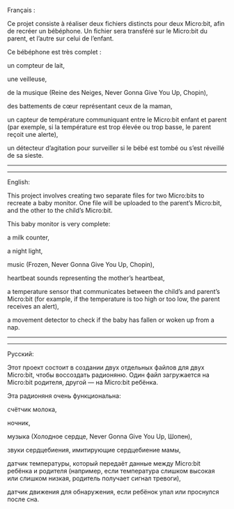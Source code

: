 Français :

Ce projet consiste à réaliser deux fichiers distincts pour deux Micro:bit, afin de recréer un bébéphone.
Un fichier sera transféré sur le Micro:bit du parent, et l’autre sur celui de l’enfant.

Ce bébéphone est très complet :

un compteur de lait,

une veilleuse,

de la musique (Reine des Neiges, Never Gonna Give You Up, Chopin),

des battements de cœur représentant ceux de la maman,

un capteur de température communiquant entre le Micro:bit enfant et parent (par exemple, si la température est trop élevée ou trop basse, le parent reçoit une alerte),

un détecteur d’agitation pour surveiller si le bébé est tombé ou s’est réveillé de sa sieste.
*****************************************************
*****************************************************
English:

This project involves creating two separate files for two Micro:bits to recreate a baby monitor.
One file will be uploaded to the parent’s Micro:bit, and the other to the child’s Micro:bit.

This baby monitor is very complete:

a milk counter,

a night light,

music (Frozen, Never Gonna Give You Up, Chopin),

heartbeat sounds representing the mother’s heartbeat,

a temperature sensor that communicates between the child’s and parent’s Micro:bit (for example, if the temperature is too high or too low, the parent receives an alert),

a movement detector to check if the baby has fallen or woken up from a nap.
********************************************************
********************************************************
Русский:

Этот проект состоит в создании двух отдельных файлов для двух Micro:bit, чтобы воссоздать радионяню.
Один файл загружается на Micro:bit родителя, другой — на Micro:bit ребёнка.

Эта радионяня очень функциональна:

счётчик молока,

ночник,

музыка (Холодное сердце, Never Gonna Give You Up, Шопен),

звуки сердцебиения, имитирующие сердцебиение мамы,

датчик температуры, который передаёт данные между Micro:bit ребёнка и родителя (например, если температура слишком высокая или слишком низкая, родитель получает сигнал тревоги),

датчик движения для обнаружения, если ребёнок упал или проснулся после сна.